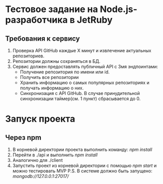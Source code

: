 # Тестовое задание на Node.js-разработчика в JetRuby

## Требования к сервису

1. Проверка API GitHub каждые X минут и извлечение актуальных репозиториев.
2. Репозитории должны сохраняться в БД.
3. Сервис должен предоставлять публичный API с 3мя эндпоинтами:
    <ul>
        <li>
            Получение репозитория по имени или id.
        </li>
        <li>
            Получить все репозитории
        </li>
        <li>
            Хранить информацию о самых популярных репозиториях и получать информацию о них.
        </li>
        <li>Синхронизация с API GitHub. В случае принудительной синхронизации таймер(см. 1 пункт) сбрасывается до 0.</li>
    </ul>

# Запуск проекта

## Через npm

1. В корневой директории проекта выполнить команду: *npm install*
2. Перейти в ./api и выполнить *npm install*
3. Аналогично для ./client
4. Запустить проект из корневой директории с помощью *npm start* и можно тестировать MVP
P.S. В системе должно быть запущено: *mongodb://127.0.0.1:27017/*